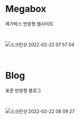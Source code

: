 # Megabox
메가박스 반응형 웹사이트

<br/>

![스크린샷 2022-02-22 07 57 04](https://user-images.githubusercontent.com/79143800/155036085-c5aa5c45-5bac-42a1-b6ad-120488902dd0.png)

<br/>

# Blog
표준 반응형 블로그

<br/>

![스크린샷 2022-02-22 08 09 27](https://user-images.githubusercontent.com/79143800/155036776-6e0d6f9a-f711-4c2b-a433-c7b41c975b78.png)

